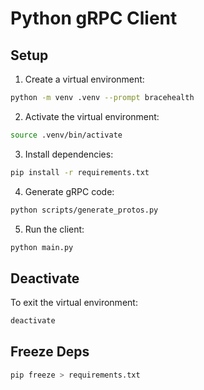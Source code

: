 # Python gRPC Client

## Setup

1. Create a virtual environment:

```bash
python -m venv .venv --prompt bracehealth
```

2. Activate the virtual environment:

```bash
source .venv/bin/activate
```

3. Install dependencies:

```bash
pip install -r requirements.txt
```

4. Generate gRPC code:

```bash
python scripts/generate_protos.py
```

5. Run the client:

```bash
python main.py
```

## Deactivate

To exit the virtual environment:

```bash
deactivate
```

## Freeze Deps

```bash
pip freeze > requirements.txt
```

